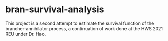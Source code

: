 # bran-survival-analysis
This project is a second attempt to estimate the survival function of the brancher-annihilator process, a continuation of work done at the HWS 2021 REU under Dr. Hao.
